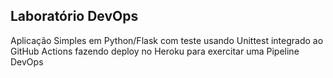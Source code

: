 ## Laboratório DevOps
 

Aplicação Simples em Python/Flask com teste usando Unittest integrado ao GitHub Actions fazendo deploy no Heroku para exercitar uma Pipeline DevOps
